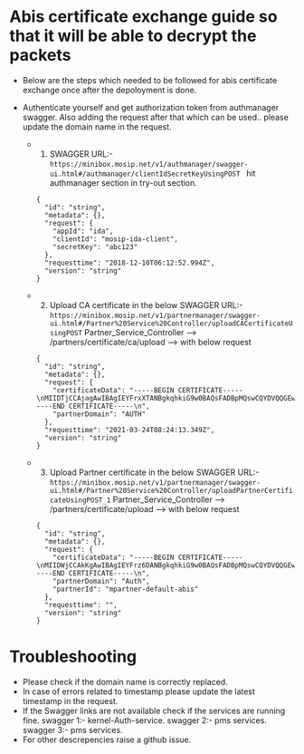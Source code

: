 # Abis certificate exchange guide so that it will be able to decrypt the packets

* Below are the steps which needed to be followed for abis certificate exchange once after the depoloyment is done.

- Authenticate yourself and get authorization token from authmanager swagger. Also adding the request after that which can be used.. please update the domain name in the request.

  * 1. SWAGGER URL:- ```https://minibox.mosip.net/v1/authmanager/swagger-ui.html#/authmanager/clientIdSecretKeyUsingPOST ```  hit authmanager section in try-out section.
	```
	{
	  "id": "string",
	  "metadata": {},
	  "request": {
	    "appId": "ida",
	    "clientId": "mosip-ida-client",
	    "secretKey": "abc123"
	  },
	  "requesttime": "2018-12-10T06:12:52.994Z",
	  "version": "string"
	}
	```
  * 2. Upload CA certificate in the below SWAGGER URL:- ```https://minibox.mosip.net/v1/partnermanager/swagger-ui.html#/Partner%20Service%20Controller/uploadCACertificateUsingPOST``` Partner_Service_Controller --> /partners/certificate/ca/upload --> with below request
	```
	{
	  "id": "string",
	  "metadata": {},
	  "request": {
	    "certificateData": "-----BEGIN CERTIFICATE-----\nMIIDTjCCAjagAwIBAgIEYFrxXTANBgkqhkiG9w0BAQsFADBpMQswCQYDVQQGEwJJ\nTjESMBAGA1UECAwJS2FybmF0YWthMRIwEAYDVQQHDAlCYW5nYWxvcmUxHjAcBgNV\nBAoMFW1wYXJ0bmVyLWRlZmF1bHQtYWJpczESMBAGA1UEAwwJYWJpcy1yb290MB4X\nDTIxMDMyNDA3NTkyNVoXDTIyMDMyNDA3NTkyNVowaTELMAkGA1UEBhMCSU4xEjAQ\nBgNVBAgMCUthcm5hdGFrYTESMBAGA1UEBwwJQmFuZ2Fsb3JlMR4wHAYDVQQKDBVt\ncGFydG5lci1kZWZhdWx0LWFiaXMxEjAQBgNVBAMMCWFiaXMtcm9vdDCCASIwDQYJ\nKoZIhvcNAQEBBQADggEPADCCAQoCggEBANkwlDzNZTBi1fBF4GU4qFAJ3S+Ca0Kf\ngfvg93rQlZ5LBTnZFwAxpCZtGHYb7vkqM9e7adYGC48EPWI0A+48QmF3Z6vSBXg9\nKckINa/vFCTEYrctMHS8CcBjWBf9agJq4+wWqNu8sYHD9pOzDf1uMbQJTI5VvgGx\nv890pZrXdIrR4MPTLB0rkl2sVOqbG7bts0Eqh8TO86126CDzoDrtBCj3RBP/j/dg\nBmz7LWFkG6/by+mXzdZcS46v7P/Q366WrDbMCCtjKIRAA0HQD3vdKT0V03Eiw/EU\nVxVh9sdbkO5h/T8VWI7ghEjr4PpJXPYWRbVlt6uPDpbX+yEiOWG/SsMCAwEAATAN\nBgkqhkiG9w0BAQsFAAOCAQEAEj42FlN8LnNPv3iWttydxm9kEJemyJdw8nPLCC4y\nxigXrcxPgNcoJiDBXLIAwhTmPK1hdn/BndAeUsX8mauuzf4V7Ydw1a999s8Vsj8S\nOLa8voXAE2sjdYZm0cYID0y/ak3+ZrKqCXP6bcmPOLz2plnGJB7TUQ+d8gZXsLA6\nCoopaJOlNM4jPNbX/k30vfFmyrXm2++5stErrSOix25J79DGdmJH896/pmGmB60/\nXGnpyESrVTbhTE+cx0gDHdq5T47qHcXM6CVuH/uYNy5iLCaBRzVQ043gFj3ioym1\nnZ60dsvdG8nEENBu9SzN3Mn24pz0BQ99Qn5ymsQwYAEeDQ==\n-----END CERTIFICATE-----\n",
	    "partnerDomain": "AUTH"
	  },
	  "requesttime": "2021-03-24T08:24:13.349Z",
	  "version": "string"
	}
	```
  * 3. Upload Partner certificate in the below SWAGGER URL:- ```https://minibox.mosip.net/v1/partnermanager/swagger-ui.html#/Partner%20Service%20Controller/uploadPartnerCertificateUsingPOST_1``` Partner_Service_Controller --> /partners/certificate/upload --> with below request
	```
	{
	  "id": "string",
	  "metadata": {},
	  "request": {
	    "certificateData": "-----BEGIN CERTIFICATE-----\nMIIDWjCCAkKgAwIBAgIEYFrz6DANBgkqhkiG9w0BAQsFADBpMQswCQYDVQQGEwJJ\nTjESMBAGA1UECAwJS2FybmF0YWthMRIwEAYDVQQHDAlCYW5nYWxvcmUxHjAcBgNV\nBAoMFW1wYXJ0bmVyLWRlZmF1bHQtYWJpczESMBAGA1UEAwwJYWJpcy1yb290MB4X\nDTIxMDMyNDA4MTAxNloXDTIyMDMyNDA4MTAxNlowdTELMAkGA1UEBhMCSU4xEjAQ\nBgNVBAgMCUthcm5hdGFrYTESMBAGA1UEBwwJQmFuZ2Fsb3JlMR4wHAYDVQQKDBVt\ncGFydG5lci1kZWZhdWx0LWFiaXMxHjAcBgNVBAMMFW1wYXJ0bmVyLWRlZmF1bHQt\nYWJpczCCASIwDQYJKoZIhvcNAQEBBQADggEPADCCAQoCggEBAKuA8CuDIRQCUCl9\nyVh/dGOb/CiMnbcL/lsLq+VeYo51yyycj5kH2wuTlnXRZAOJklCvhAIJP68q799S\nW+aMr+pOLm4rCgMfPD30UVdcmza+dPfl7A3/YZ5UjALOqjVMmwcUxmh1k5yL9QRo\n1LNLCGkwd0hfgT35Y9sC0CDxD3aOesaz0oP9dkGETpcv8nMW4VxWHvOekup1gqAi\nEn1VBat6qVGjwBNKAVkq75Q8P477DyT+t9NRs9IW68ZQXvR+VQvofDNDk8PshXVQ\nMjesEgQHs7bIhTb6hAmGJsQM97yBAA6+EEGGqvLTZDDXjTAtdNZpjml0jaaMnURl\nzF+qh08CAwEAATANBgkqhkiG9w0BAQsFAAOCAQEAjdfHjKlrt7mV0MomYO7KkuCc\naCscPAN74UZaCMRE5pXixeQVctsWE/KI7KdmJwZWqZvQrb/AX4VwZu5A1zcDNOJ6\nB7UaDePCMBXRPcyUAAWWwr0AtV0JkEei3d2TbqiPXqlCM1fvvkKQqGZxa61CvSdN\nz2XmY9W09gbAgkMx3svv6MHpZlJuWY8OZVr0ID1hW+ajEoCf5Adv2Iwuogg/Hs9D\nlhhvYg4GzU/qWE9vFYO52UqtVPfrzQZTPBQE5Hrg0a32HBOwL3vu0ms2gf1lEt23\nEf/8TZA5kT/0bMYlB6heGjIKEC90tEv645jbkgJoCI+GgazTTe9wYHXmgz9oPw==\n-----END CERTIFICATE-----\n",
	    "partnerDomain": "Auth",
	    "partnerId": "mpartner-default-abis"
	  },
	  "requesttime": "",
	  "version": "string"
	}
	```
# Troubleshooting

- Please check if the domain name is correctly replaced.
- In case of errors related to timestamp please update the latest timestamp in the request.
- If the Swagger links are not available check if the services are running fine. 
	swagger 1:- kernel-Auth-service.
	swagger 2:- pms services.
	swagger 3:- pms services.
- For other descrepencies raise a github issue.
